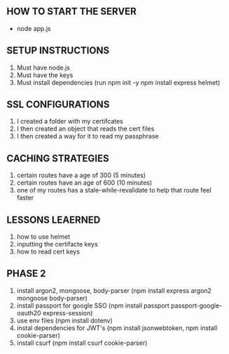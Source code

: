 ## HOW TO START THE SERVER

- node app.js

## SETUP INSTRUCTIONS

1. Must have node.js
2. Must have the keys
3. Must install dependencies (run npm init -y npm install express helmet)

## SSL CONFIGURATIONS

1. I created a folder with my certifcates
2. I then created an object that reads the cert files
3. I then created a way for it to read my passphrase

## CACHING STRATEGIES

1. certain routes have a age of 300 (5 minutes)
2. certain routes have an age of 600 (10 minutes)
3. one of my routes has a stale-while-revalidate to help that route feel faster

## LESSONS LEAERNED

1. how to use helmet
2. inputting the certifacte keys
3. how to read cert keys

## PHASE 2

1. install argon2, mongoose, body-parser (npm install express argon2 mongoose body-parser)
2. install passport for google SSO (npm install passport passport-google-oauth20 express-session)
3. use env files (npm install dotenv)
4. instal dependencies for JWT's (npm install jsonwebtoken, npm install cookie-parser)
5. install csurf (npm install csurf cookie-parser)
